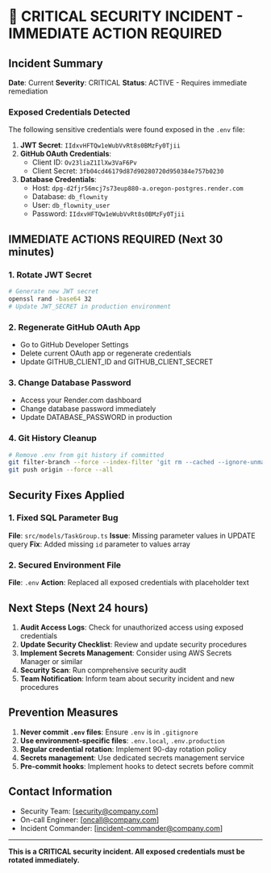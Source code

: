 # 🚨 CRITICAL SECURITY INCIDENT - IMMEDIATE ACTION REQUIRED

## Incident Summary
**Date**: Current
**Severity**: CRITICAL
**Status**: ACTIVE - Requires immediate remediation

### Exposed Credentials Detected
The following sensitive credentials were found exposed in the `.env` file:

1. **JWT Secret**: `IIdxvHFTQw1eWubVvRt8s0BMzFy0Tjii`
2. **GitHub OAuth Credentials**:
   - Client ID: `Ov23liaZ1IlXw3VaF6Pv`
   - Client Secret: `3fb04cd46179d87d90280720d950384e757b0230`
3. **Database Credentials**:
   - Host: `dpg-d2fjr56mcj7s73eup880-a.oregon-postgres.render.com`
   - Database: `db_flownity`
   - User: `db_flownity_user`
   - Password: `IIdxvHFTQw1eWubVvRt8s0BMzFy0Tjii`

## IMMEDIATE ACTIONS REQUIRED (Next 30 minutes)

### 1. Rotate JWT Secret
```bash
# Generate new JWT secret
openssl rand -base64 32
# Update JWT_SECRET in production environment
```

### 2. Regenerate GitHub OAuth App
- Go to GitHub Developer Settings
- Delete current OAuth app or regenerate credentials
- Update GITHUB_CLIENT_ID and GITHUB_CLIENT_SECRET

### 3. Change Database Password
- Access your Render.com dashboard
- Change database password immediately
- Update DATABASE_PASSWORD in production

### 4. Git History Cleanup
```bash
# Remove .env from git history if committed
git filter-branch --force --index-filter 'git rm --cached --ignore-unmatch .env' --prune-empty --tag-name-filter cat -- --all
git push origin --force --all
```

## Security Fixes Applied

### 1. Fixed SQL Parameter Bug
**File**: `src/models/TaskGroup.ts`
**Issue**: Missing parameter values in UPDATE query
**Fix**: Added missing `id` parameter to values array

### 2. Secured Environment File
**File**: `.env`
**Action**: Replaced all exposed credentials with placeholder text

## Next Steps (Next 24 hours)

1. **Audit Access Logs**: Check for unauthorized access using exposed credentials
2. **Update Security Checklist**: Review and update security procedures
3. **Implement Secrets Management**: Consider using AWS Secrets Manager or similar
4. **Security Scan**: Run comprehensive security audit
5. **Team Notification**: Inform team about security incident and new procedures

## Prevention Measures

1. **Never commit `.env` files**: Ensure `.env` is in `.gitignore`
2. **Use environment-specific files**: `.env.local`, `.env.production`
3. **Regular credential rotation**: Implement 90-day rotation policy
4. **Secrets management**: Use dedicated secrets management service
5. **Pre-commit hooks**: Implement hooks to detect secrets before commit

## Contact Information
- Security Team: [security@company.com]
- On-call Engineer: [oncall@company.com]
- Incident Commander: [incident-commander@company.com]

---
**This is a CRITICAL security incident. All exposed credentials must be rotated immediately.**